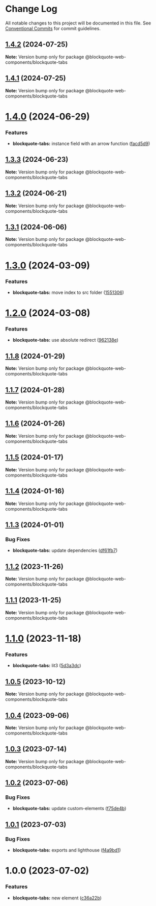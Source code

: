 # Change Log

All notable changes to this project will be documented in this file.
See [Conventional Commits](https://conventionalcommits.org) for commit guidelines.

## [1.4.2](https://github.com/oscarmarina/blockquote-web-components/compare/@blockquote-web-components/blockquote-tabs@1.4.0...@blockquote-web-components/blockquote-tabs@1.4.2) (2024-07-25)

**Note:** Version bump only for package @blockquote-web-components/blockquote-tabs





## [1.4.1](https://github.com/oscarmarina/blockquote-web-components/compare/@blockquote-web-components/blockquote-tabs@1.4.0...@blockquote-web-components/blockquote-tabs@1.4.1) (2024-07-25)

**Note:** Version bump only for package @blockquote-web-components/blockquote-tabs





# [1.4.0](https://github.com/oscarmarina/blockquote-web-components/compare/@blockquote-web-components/blockquote-tabs@1.3.3...@blockquote-web-components/blockquote-tabs@1.4.0) (2024-06-29)


### Features

* **blockquote-tabs:** instance field with an arrow function ([facd5d9](https://github.com/oscarmarina/blockquote-web-components/commit/facd5d9d53101b70f7bd68bafde2890bfca18be5))





## [1.3.3](https://github.com/oscarmarina/blockquote-web-components/compare/@blockquote-web-components/blockquote-tabs@1.3.2...@blockquote-web-components/blockquote-tabs@1.3.3) (2024-06-23)

**Note:** Version bump only for package @blockquote-web-components/blockquote-tabs





## [1.3.2](https://github.com/oscarmarina/blockquote-web-components/compare/@blockquote-web-components/blockquote-tabs@1.3.1...@blockquote-web-components/blockquote-tabs@1.3.2) (2024-06-21)

**Note:** Version bump only for package @blockquote-web-components/blockquote-tabs





## [1.3.1](https://github.com/oscarmarina/blockquote-web-components/compare/@blockquote-web-components/blockquote-tabs@1.3.0...@blockquote-web-components/blockquote-tabs@1.3.1) (2024-06-06)

**Note:** Version bump only for package @blockquote-web-components/blockquote-tabs

# [1.3.0](https://github.com/oscarmarina/blockquote-web-components/compare/@blockquote-web-components/blockquote-tabs@1.2.0...@blockquote-web-components/blockquote-tabs@1.3.0) (2024-03-09)

### Features

- **blockquote-tabs:** move index to src folder ([1551306](https://github.com/oscarmarina/blockquote-web-components/commit/1551306c5f920e347f3681d8db1349c08a0d5fe0))

# [1.2.0](https://github.com/oscarmarina/blockquote-web-components/compare/@blockquote-web-components/blockquote-tabs@1.1.8...@blockquote-web-components/blockquote-tabs@1.2.0) (2024-03-08)

### Features

- **blockquote-tabs:** use absolute redirect ([962138e](https://github.com/oscarmarina/blockquote-web-components/commit/962138e88f9e5f22677bab7302db2b4e37f90881))

## [1.1.8](https://github.com/oscarmarina/blockquote-web-components/compare/@blockquote-web-components/blockquote-tabs@1.1.7...@blockquote-web-components/blockquote-tabs@1.1.8) (2024-01-29)

**Note:** Version bump only for package @blockquote-web-components/blockquote-tabs

## [1.1.7](https://github.com/oscarmarina/blockquote-web-components/compare/@blockquote-web-components/blockquote-tabs@1.1.6...@blockquote-web-components/blockquote-tabs@1.1.7) (2024-01-28)

**Note:** Version bump only for package @blockquote-web-components/blockquote-tabs

## [1.1.6](https://github.com/oscarmarina/blockquote-web-components/compare/@blockquote-web-components/blockquote-tabs@1.1.5...@blockquote-web-components/blockquote-tabs@1.1.6) (2024-01-26)

**Note:** Version bump only for package @blockquote-web-components/blockquote-tabs

## [1.1.5](https://github.com/oscarmarina/blockquote-web-components/compare/@blockquote-web-components/blockquote-tabs@1.1.4...@blockquote-web-components/blockquote-tabs@1.1.5) (2024-01-17)

**Note:** Version bump only for package @blockquote-web-components/blockquote-tabs

## [1.1.4](https://github.com/oscarmarina/blockquote-web-components/compare/@blockquote-web-components/blockquote-tabs@1.1.3...@blockquote-web-components/blockquote-tabs@1.1.4) (2024-01-16)

**Note:** Version bump only for package @blockquote-web-components/blockquote-tabs

## [1.1.3](https://github.com/oscarmarina/blockquote-web-components/compare/@blockquote-web-components/blockquote-tabs@1.1.2...@blockquote-web-components/blockquote-tabs@1.1.3) (2024-01-01)

### Bug Fixes

- **blockquote-tabs:** update dependencies ([df61fb7](https://github.com/oscarmarina/blockquote-web-components/commit/df61fb74f5e3e689ed2a23be4ac766aa323074c0))

## [1.1.2](https://github.com/oscarmarina/blockquote-web-components/compare/@blockquote-web-components/blockquote-tabs@1.1.1...@blockquote-web-components/blockquote-tabs@1.1.2) (2023-11-26)

**Note:** Version bump only for package @blockquote-web-components/blockquote-tabs

## [1.1.1](https://github.com/oscarmarina/blockquote-web-components/compare/@blockquote-web-components/blockquote-tabs@1.1.0...@blockquote-web-components/blockquote-tabs@1.1.1) (2023-11-25)

**Note:** Version bump only for package @blockquote-web-components/blockquote-tabs

# [1.1.0](https://github.com/oscarmarina/blockquote-web-components/compare/@blockquote-web-components/blockquote-tabs@1.0.5...@blockquote-web-components/blockquote-tabs@1.1.0) (2023-11-18)

### Features

- **blockquote-tabs:** lit3 ([5d3a3dc](https://github.com/oscarmarina/blockquote-web-components/commit/5d3a3dc65f9c7b1a60c70176135e8e1e05c19fd9))

## [1.0.5](https://github.com/oscarmarina/blockquote-web-components/compare/@blockquote-web-components/blockquote-tabs@1.0.4...@blockquote-web-components/blockquote-tabs@1.0.5) (2023-10-12)

**Note:** Version bump only for package @blockquote-web-components/blockquote-tabs

## [1.0.4](https://github.com/oscarmarina/blockquote-web-components/compare/@blockquote-web-components/blockquote-tabs@1.0.3...@blockquote-web-components/blockquote-tabs@1.0.4) (2023-09-06)

**Note:** Version bump only for package @blockquote-web-components/blockquote-tabs

## [1.0.3](https://github.com/oscarmarina/blockquote-web-components/compare/@blockquote-web-components/blockquote-tabs@1.0.2...@blockquote-web-components/blockquote-tabs@1.0.3) (2023-07-14)

**Note:** Version bump only for package @blockquote-web-components/blockquote-tabs

## [1.0.2](https://github.com/oscarmarina/blockquote-web-components/compare/@blockquote-web-components/blockquote-tabs@1.0.1...@blockquote-web-components/blockquote-tabs@1.0.2) (2023-07-06)

### Bug Fixes

- **blockquote-tabs:** update custom-elements ([f75de4b](https://github.com/oscarmarina/blockquote-web-components/commit/f75de4b6674c9b1fdd77a28a54790d59dec5689f))

## [1.0.1](https://github.com/oscarmarina/blockquote-web-components/compare/@blockquote-web-components/blockquote-tabs@1.0.0...@blockquote-web-components/blockquote-tabs@1.0.1) (2023-07-03)

### Bug Fixes

- **blockquote-tabs:** exports and lighthouse ([f4a9bd1](https://github.com/oscarmarina/blockquote-web-components/commit/f4a9bd10858b7caa9b5240c64defc5894fb2e118))

# 1.0.0 (2023-07-02)

### Features

- **blockquote-tabs:** new element ([c36a22b](https://github.com/oscarmarina/blockquote-web-components/commit/c36a22b2c54e4af3459b410b564d88caf64ef5f4))

